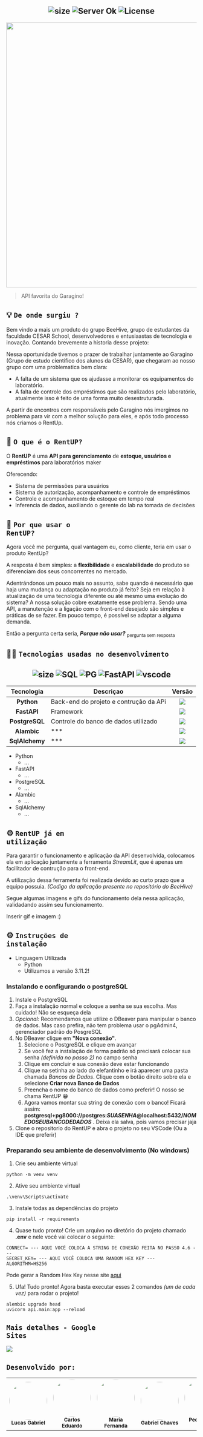 <h2 align="center">
 <img src="https://img.shields.io/badge/REPO Size-231 KB-blue?style=for-the-badge" alt="size" />
  <img src="https://img.shields.io/badge/Languages-1-blue?style=for-the-badge" alt="Server Ok" />
  <img src="https://img.shields.io/badge/License-MIT-blue?color=blue&style=for-the-badge" alt="License" />
</h2>
<div align="center">
<img src="https://github.com/BeHive-CESAR/RentUP/assets/117690607/2a0d2de7-1df5-4219-8241-7c4bb4bc9436" width="700px" />
</div>

> API favorita do Garagino!

## 💡 <code>De onde surgiu ?</code>
Bem vindo a mais um produto do grupo BeeHive, grupo de estudantes da faculdade CESAR School, desenvolvedores e entusiaastas de tecnologia e inovação.
Contando brevemente a historia desse projeto:

Nessa oportunidade tivemos o prazer de trabalhar juntamente ao Garagino (Grupo de estudo cientifico dos alunos da CESAR), que chegaram ao nosso grupo com uma problematica bem clara:
- A falta de um sistema que os ajudasse a monitorar os equipamentos do laboratório.
- A falta de controle dos empréstimos que são realizados pelo laboratório,  atualmente isso é feito de uma forma muito desestruturada.

A partir de encontros com responsáveis pelo Garagino nós imergimos no problema para vir com a melhor solução para eles, e após todo processo nós criamos o RentUp.

## 🤔 <code>O que é o RentUP? </code>
O **RentUP** é uma **API para gerenciamento** de **estoque, usuários e empréstimos** para laboratórios maker

Oferecendo:
- Sistema de permissões para usuários
- Sistema de autorização, acompanhamento e controle de empréstimos
- Controle e acompanhamento de estoque em tempo real
- Inferencia de dados, auxiliando o gerente do lab na tomada de decisões

## 🦄 <code>Por que usar o RentUP?</code>
  
Agora você me pergunta, qual vantagem eu, como cliente, teria em usar o produto RentUp?

A resposta é bem simples: a **flexibilidade** e **escalabilidade** do produto se diferenciam dos seus concorrentes no mercado.

Adentrándonos um pouco mais no assunto, sabe quando é necessário que haja uma mudança ou adaptação no produto já feito? Seja em relação à atualização de uma tecnologia diferente ou até mesmo uma evolução do sistema? A nossa solução cobre exatamente esse problema. Sendo uma API, a manutenção e a ligação com o front-end desejado são simples e práticas de se fazer. Em pouco tempo, é possível se adaptar a alguma demanda.

Então a pergunta certa seria, ***Porque não usar?*** <sub>pergunta sem resposta</sub> 

## 🧑‍💻 <code>Tecnologias usadas no desenvolvimento</code>

<h2 align="center">
  <img src="https://img.shields.io/badge/Python-FFD43B?style=for-the-badge&logo=python&logoColor=bluee" alt="size" />
  <img src="https://img.shields.io/badge/Sqlite-003B57?style=for-the-badge&logo=sqlite&logoColor=whitee" alt="SQL" />
  <img src="https://img.shields.io/badge/PostgreSQL-316192?style=for-the-badge&logo=postgresql&logoColor=white" alt="PG" />
  <img src="https://img.shields.io/badge/fastapi-109989?style=for-the-badge&logo=FASTAPI&logoColor=white" alt="FastAPI" />
  <img src="https://img.shields.io/badge/Visual_Studio_Code-0078D4?style=for-the-badge&logo=visual%20studio%20code&logoColor=white" alt="vscode" />
</h2>

| Tecnologia | Descriçao | Versão |
|:---:|---------|:-----------:|
|  **Python**  |Back-end do projeto e contrução da APi| <img src="https://img.shields.io/badge/3.11.2-black" /> |
|  **FastAPI**  |Framework|    <img src="https://img.shields.io/badge/3.11.2-black" />       |
|  **PostgreSQL**  |Controle do banco de dados utilizado|    <img src="https://img.shields.io/badge/3.11.2-black" /> |
|  **Alambic**  | *** |    <img src="https://img.shields.io/badge/3.11.2-black" /> |
|  **SqlAlchemy**  | *** |    <img src="https://img.shields.io/badge/3.11.2-black" /> |

- Python
  - ...
- FastAPI
  - ...
- PostgreSQL
  - ...
- Alambic
  - ...
- SqlAlchemy
  - ...

## ⚙️ <code>RentUP já em utilização</code>
Para garantir o funcionamento e aplicação da API desenvolvida, colocamos ela em aplicação juntamente a ferramenta *StreamLit*, que é apenas um facilitador de contrução para o front-end.

A utilização dessa ferramenta foi realizada devido ao curto prazo que a equipo possuia.
*(Codigo da aplicação presente no repositório do BeeHive)*

Segue algumas imagens e gifs do funcionamento dela nessa aplicação, validadando assim seu funcionamento.

Inserir gif e imagem :)

## ⚙️ <code>Instruções de instalação</code>

- Linguagem Utilizada
    - Python
    -  Utilizamos a versão 3.11.2!
### Instalando e configurando o postgreSQL
1. Instale o <a src="https://www.postgresql.org/download/">PostgreSQL</a>
2. Faça a instalação normal e coloque a senha se sua escolha. Mas cuidado! Não se esqueça dela
3. *Opcional:* Recomendamos que utilize o <a src="https://dbeaver.io/download/">DBeaver</a> para manipular o banco de dados. Mas caso prefira, não tem problema usar o pgAdmin4, gerenciador padrão do PosgreSQL
4. No DBeaver clique em **"Nova conexão"**. 
    1. Selecione o PostgreSQL e clique em avançar
    2. Se você fez a instalação de forma padrão só precisará colocar sua senha *(definida no passo 2)* no campo senha
    3. Clique em concluir e sua conexão deve estar funcionando
    4. Clique na setinha ao lado do elefantinho e irá aparecer uma pasta chamada *Bancos de Dados*. Clique com o  botão direito sobre ela e selecione **Criar nova Banco de Dados**
    5. Preencha o nome do banco de dados como preferir! O nosso se chama RentUP 😁
    6. Agora vamos montar sua string de conexão com o banco! Ficará assim: **postgresql+pg8000://postgres:*SUASENHA*@localhost:5432/*NOMEDOSEUBANCODEDADOS*** . Deixa ela salva, pois vamos precisar jaja
5. Clone o repositorio do RentUP e abra o projeto no seu VSCode (Ou a IDE que preferir)
### Preparando seu ambiente de desenvolvimento (No windows)
1. Crie seu ambiente virtual 
```
python -m venv venv
```
2. Ative seu ambiente virtual
```
.\venv\Scripts\activate
```
3. Instale todas as dependências do projeto
```
pip install -r requirements
```
4. Quase tudo pronto! Crie um arquivo no diretório do projeto chamado **.env** e nele você vai colocar o seguinte:
```
CONNECT= --- AQUI VOCÊ COLOCA A STRING DE CONEXÃO FEITA NO PASSO 4.6 ---
SECRET_KEY= --- AQUI VOCÊ COLOCA UMA RANDOM HEX KEY ---
ALGORITHM=HS256
``` 
Pode gerar a Random Hex Key nesse site <a href="https://www.browserling.com/tools/random-hex">aqui</a>

5. Ufa! Tudo pronto! Agora basta executar esses 2 comandos *(um de cada vez)* para rodar o projeto!
```
alembic upgrade head
uvicorn api.main:app --reload
```

## <code>Mais detalhes - Google Sites</code>
 <a href="">
  <img src="https://img.shields.io/badge/Acessar%20Site%20-Google Sites-%">
</a>


##
## <code>Desenvolvido por:</code>
<div align="center">
  <table>
    <tr>
      <td align="center"><img style="border-radius: 50%;" src="https://avatars.githubusercontent.com/LucasGdBS?v=4" width="100px;" alt=""/><br /><sub><b>Lucas Gabriel</b></sub></a><br /></a></td>
      <td align="center"><img style="border-radius: 50%;" src="https://avatars.githubusercontent.com/Carlos3du" width="100px;" alt=""/><br /><sub><b>Carlos Eduardo</b></sub></a><br /></a></td>
      <td align="center"><img style="border-radius: 50%;" src="https://avatars.githubusercontent.com/FernandaFBMarques" width="100px;" alt=""/><br /><sub><b>Maria Fernanda</b></sub></a><br /></a></td>
      <td align="center"><img style="border-radius: 50%;" src="https://avatars.githubusercontent.com/Gabriel-Chaves0" width="100px;" alt=""/><br /><sub><b>Gabriel Chaves</b></sub></a><br /></a></td>
      <td align="center"><img style="border-radius: 50%;" src="https://avatars.githubusercontent.com/PedroVillasBoas" width="100px;" alt=""/><br /><sub><b>Pedro Villas Boas</b></sub></a><br /></a></td>
      <td align="center"><img style="border-radius: 50%;" src="https://avatars.githubusercontent.com/Caiobadv" width="100px;" alt=""/><br /><sub><b>Caio Barreto</b></sub></a><br /></a></td>
    </tr>
  </table>
</div>

